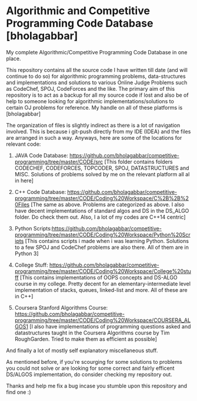 # Algorithmic and Competitive Programming Code Database [bholagabbar]

My complete Algorithmic/Competitive Programming Code Database in one place. 

This repository contains all the source code I have written till date (and will continue to do so) for algorithmic programming problems, data-structures and implementations and solutions to various Online Judge Problems such as CodeChef, SPOJ, CodeForces and the like. The primary aim of this repository is to act as a backup for all my source code if lost and also be of help to someone looking for algorithmic implementations/solutions to certain OJ problems for reference.  My handle on all of these platforms is [bholagabbar]

The organization of files is slightly indirect as there is a lot of navigation involved. This is because i git-push directly from my IDE (IDEA) and the files are arranged in such a way. Anyways, here are some of the locations for relevant code:

1. JAVA Code Database: https://github.com/bholagabbar/competitive-programming/tree/master/CODE/src
[This folder contains folders CODECHEF, CODEFORCES, TOPCODER, SPOJ, DATASTRUCTURES and MISC. Solutions of problems solved by me on the relevant platform all al in here]

2. C++ Code Database: https://github.com/bholagabbar/competitive-programming/tree/master/CODE/Coding%20Workspace/C%2B%2B%20Files
[The same as above. Problems are categorized as above. I also have decent implementations of standard algos and DS in the DS_ALGO folder. Do check them out. Also, I a lot of my codes are C++14 centric]

3. Python Scripts:https://github.com/bholagabbar/competitive-programming/tree/master/CODE/Coding%20Workspace/Python%20Scripts
[This contains scripts i made when i was learning Python. Solutions to a few SPOJ and CodeChef problems are also there. All of them are in Python 3]

4. College Stuff: https://github.com/bholagabbar/competitive-programming/tree/master/CODE/Coding%20Workspace/College%20stuff
[This contains implementations of OOPS concepts and DS-ALGO course in my college. Pretty decent for an elementary-intermediate level implementation of stacks, queues, linked-list and more. All of these are in C++]

5. Coursera Stanford Algorithms Course: https://github.com/bholagabbar/competitive-programming/tree/master/CODE/Coding%20Workspace/COURSERA_ALGOS1
[I also have implementations of programming questions asked and datastructures taught in the Coursera Algorithms course by Tim RoughGarden. Tried to make them as efficient as possible]

And finally a lot of mostly self explanatory miscellaneous stuff. 

As mentioned before, if you're scourging for some solutions to problems you could not solve or are looking for some correct and fairly efficent DS/ALGOS implementation, do consider checking my repository out. 

Thanks and help me fix a bug incase you stumble upon this repository and find one :)
